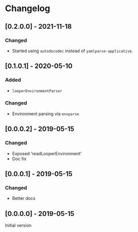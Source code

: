 # Changelog
  
## [0.2.0.0] - 2021-11-18

### Changed

* Started using `autodocodec` instead of `yamlparse-applicative`.

## [0.1.0.1] - 2020-05-10

### Added

* `looperEnvironmentParser`

### Changed

* Environment parsing via `envparse`

## [0.0.0.2] - 2019-05-15

### Changed

* Exposed 'readLooperEnvironment'
* Doc fix

## [0.0.0.1] - 2019-05-15

### Changed

* Better docs

## [0.0.0.0] - 2019-05-15

Initial version
